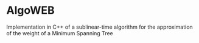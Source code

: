# AlgoWEB
Implementation in C++ of a sublinear-time algorithm for the approximation of the weight of a Minimum Spanning Tree
